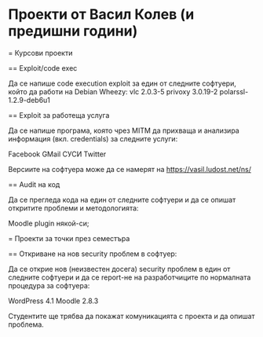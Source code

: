 Проекти от Васил Колев (и предишни години)
==========================================

= Курсови проекти

== Exploit/code exec

Да се напише code execution exploit за един от следните софтуери, който да работи на
Debian Wheezy:
vlc 2.0.3-5
privoxy 3.0.19-2
polarssl-1.2.9-deb6u1

== Exploit за работеща услуга

Да се напише програма, която чрез MITM да прихваща и анализира информация (вкл.
credentials) за следните услуги:

Facebook
GMail
СУСИ
Twitter

Версиите на софтуера може да се намерят на https://vasil.ludost.net/ns/

== Audit на код

Да се прегледа кода на един от следните софтуери и да се опишат откритите проблеми
и методологията:

Moodle plugin някой-си;



= Проекти за точки през семестъра

== Откриване на нов security проблем в софтуер:

Да се открие нов (неизвестен досега) security проблем в един от следните софтуери
и да се report-не на разработчиците по нормалната процедура за софтуера:

WordPress 4.1
Moodle 2.8.3

Студентите ще трябва да покажат комуникацията с проекта и да опишат проблема.



